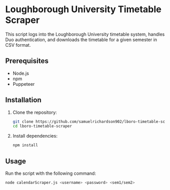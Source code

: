 # Loughborough University Timetable Scraper

This script logs into the Loughborough University timetable system, handles Duo authentication, and downloads the timetable for a given semester in CSV format.

## Prerequisites

- Node.js
- npm
- Puppeteer

## Installation

1. Clone the repository:

   ```bash
   git clone https://github.com/samuelrichardson902/lboro-timetable-scraper.git
   cd lboro-timetable-scraper
   ```

2. Install dependencies:
   ```bash
   npm install
   ```

## Usage

Run the script with the following command:

```bash
node calendarScraper.js <username> <password> <sem1/sem2>
```
